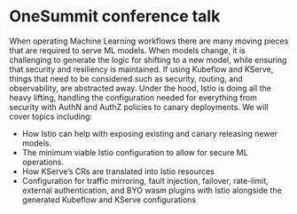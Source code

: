 # OneSummit conference talk

When operating Machine Learning workflows there are many moving pieces that are required to serve ML models. When models change, it is challenging to generate the logic for shifting to a new model, while ensuring that security and resiliency is maintained. If using Kubeflow and KServe, things that need to be considered such as security, routing, and observability, are abstracted away. Under the hood, Istio is doing all the heavy lifting, handling the configuration needed for everything from security with AuthN and AuthZ policies to canary deployments. We will cover topics including:

- How Istio can help with exposing existing and canary releasing newer models.
- The minimum viable Istio configuration to allow for secure ML operations.
- How KServe’s CRs are translated into Istio resources
- Configuration for traffic mirroring, fault injection, failover, rate-limit, external authentication, and BYO wasm plugins with Istio alongside the generated Kubeflow and KServe configurations